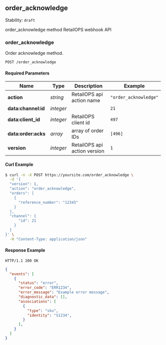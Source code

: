 ## <a name="resource-order_acknowledge_v1">order_acknowledge</a>

Stability: `draft`

order_acknowledge method RetailOPS webhook API

### order_acknowledge

Order acknowledge method.

```
POST /order_acknowledge
```

#### Required Parameters

| Name | Type | Description | Example |
| ------- | ------- | ------- | ------- |
| **action** | *string* | RetailOPS api action name | `"order_acknowledge"` |
| **data:channel:id** | *integer* |  | `21` |
| **data:client_id** | *integer* | RetailOPS client id | `497` |
| **data:order:acks** | *array* | array of order IDs | `[496]` |
| **version** | *integer* | RetailOPS api action version | `1` |



#### Curl Example

```bash
$ curl -n -X POST https://yoursite.com/order_acknowledge \
  -d '{
  "version": 1,
  "action": "order_acknowledge",
  "orders": [
    {
      "reference_number": "12345"
    }
  ],
  "channel": {
      "id": 21
    }
  }
}' \
  -H "Content-Type: application/json"
```


#### Response Example

```
HTTP/1.1 200 OK
```

```json
{
  "events": [
    {
      "status": "error",
      "error_code": "ERR1234",
      "error_message": "Example error message",
      "diagnostic_data": [],
      "associations": [
        {
          "type": "sku",
          "identity": "S1234",
        }
      ],
    }
  ]
}
```
